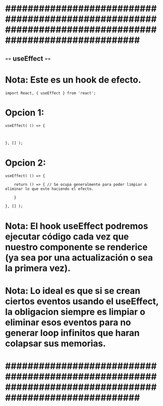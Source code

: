 # ######################################################################################################### #


## -- useEffect -- ##


# Nota: Este es un hook de efecto.


    import React, { useEffect } from 'react';


# Opcion 1:

    useEffect( () => {



    }, [] );


# Opcion 2:


    useEffect( () => {

        return () => { // Se ocupa generalmente para poder limpiar o eliminar lo que este haciendo el efecto.

        }

    }, [] );


# Nota: El hook useEffect podremos ejecutar código cada vez que nuestro componente se renderice (ya sea por una actualización o sea la primera vez).


# Nota: Lo ideal es que si se crean ciertos eventos usando el useEffect, la obligacion siempre es limpiar o eliminar esos eventos para no generar loop infinitos que haran colapsar sus memorias.


# ######################################################################################################### #
